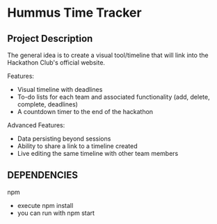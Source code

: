 # Hummus Time Tracker

## Project Description
The general idea is to create a visual tool/timeline that will link into the Hackathon Club's official website.

Features:
- Visual timeline with deadlines
- To-do lists for each team and associated functionality (add, delete, complete, deadlines)
- A countdown timer to the end of the hackathon

Advanced Features:
- Data persisting beyond sessions
- Ability to share a link to a timeline created
- Live editing the same timeline with other team members

## DEPENDENCIES
npm
- execute npm install
- you can run with npm start
